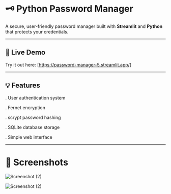  # 🗝️ Python Password Manager
  
A secure, user-friendly password manager built with **Streamlit** and **Python** that protects your credentials.

---

## 🚀 Live Demo

Try it out here: [https://password-manager-5.streamlit.app/]

---

## 💡 Features

. User authentication system

. Fernet encryption

. scrypt password hashing

. SQLite database storage

. Simple web interface

---
# 📸 Screenshots
![Screenshot (2)](https://github.com/user-attachments/assets/3f355007-8d22-4f0d-84b3-99c785af8367)

![Screenshot (2)](https://github.com/user-attachments/assets/90c5851b-dc37-4cf4-aadd-8bd5c0cd232e)

